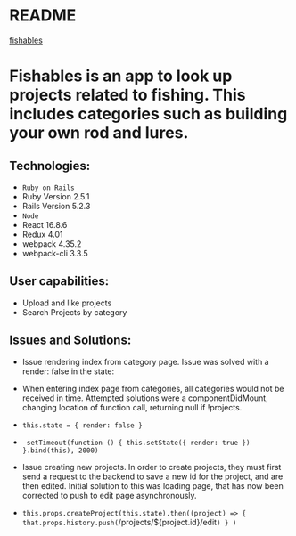 # README
[fishables](https://fishables.herokuapp.com)
# Fishables is an app to look up projects related to fishing.  This includes categories such as building your own rod and lures.  

## Technologies: 
* `Ruby on Rails`
* Ruby Version 2.5.1 
* Rails Version 5.2.3 
* `Node`
* React 16.8.6
* Redux 4.01
* webpack 4.35.2
* webpack-cli 3.3.5


## User capabilities: 
* Upload and like projects
* Search Projects by category 

## Issues and Solutions:
* Issue rendering index from category page.  Issue was solved with a render: false in the state:
* When entering index page from categories, all categories would not be received in time. Attempted solutions were a componentDidMount, changing location of function call, returning null if !projects.  
* `this.state = {
            render: false
        }`
* ` setTimeout(function () {
            this.setState({ render: true })
        }.bind(this), 2000)`
        
        
* Issue creating new projects.  In order to create projects, they must first send a request to the backend to save a new id for the project, and are then edited.  Initial solution to this was loading page, that has now been corrected to push to edit page asynchronously.  
* `this.props.createProject(this.state).then((project) => {
            that.props.history.push(`/projects/${project.id}/edit`)
            }
        )`
        
   
 

